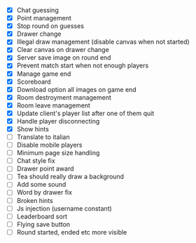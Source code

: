  - [x] Chat guessing
 - [x] Point management
 - [x] Stop round on guesses
 - [x] Drawer change
 - [x] Illegal draw management (disable canvas when not started)
 - [x] Clear canvas on drawer change
 - [x] Server save image on round end
 - [x] Prevent match start when not enough players
 - [x] Manage game end
 - [x] Scoreboard
 - [x] Download option all images on game end
 - [x] Room destroyment management
 - [x] Room leave management
 - [x] Update client's player list after one of them quit
 - [x] Handle player disconnecting
 - [x] Show hints
 - [ ] Translate to italian
 - [ ] Disable mobile players
 - [ ] Minimum page size handling
 - [ ] Chat style fix
 - [ ] Drawer point award
 - [ ] Tea should really draw a background
 - [ ] Add some sound
 - [ ] Word by drawer fix
 - [ ] Broken hints
 - [ ] Js injection (username constant)
 - [ ] Leaderboard sort
 - [ ] Flying save button
 - [ ] Round started, ended etc more visible
